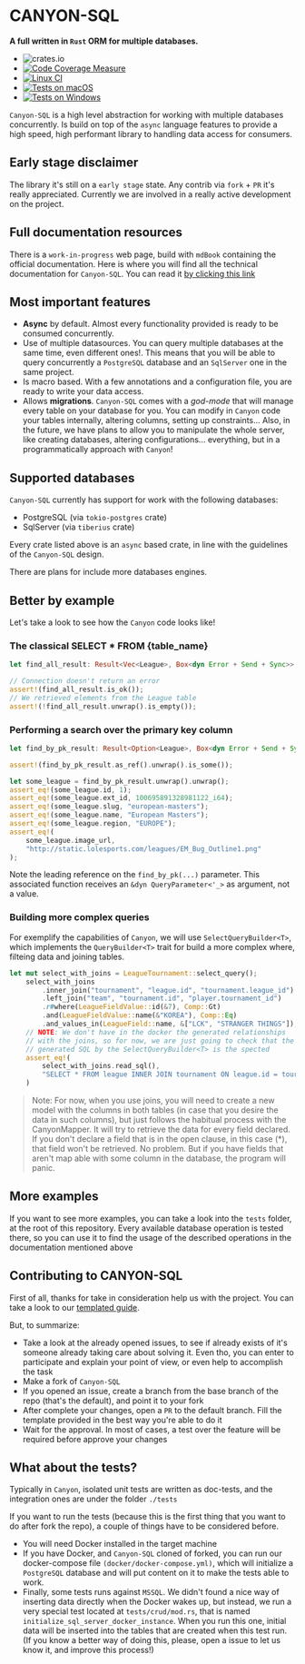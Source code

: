 # CANYON-SQL

**A full written in `Rust` ORM for multiple databases.**

- ![crates.io](https://img.shields.io/crates/v/canyon_sql.svg)
- [![Code Coverage Measure](https://zerodaycode.github.io/Canyon-SQL/badges/flat.svg)](https://zerodaycode.github.io/Canyon-SQL)
- [![Linux CI](https://github.com/zerodaycode/Canyon-SQL/actions/workflows/code-coverage.yml/badge.svg)](https://github.com/zerodaycode/Canyon-SQL/actions/workflows/code-coverage.yml)
- [![Tests on macOS](https://github.com/zerodaycode/Canyon-SQL/actions/workflows/macos-tests.yml/badge.svg)](https://github.com/zerodaycode/Canyon-SQL/actions/workflows/macos-tests.yml)
- [![Tests on Windows](https://github.com/zerodaycode/Canyon-SQL/actions/workflows/windows-tests.yml/badge.svg)](https://github.com/zerodaycode/Canyon-SQL/actions/workflows/windows-tests.yml)

`Canyon-SQL` is a high level abstraction for working with multiple databases concurrently. Is build on top of the `async` language features
to provide a high speed, high performant library to handling data access for consumers.

## Early stage disclaimer

The library it's still on a `early stage` state.
Any contrib via `fork` + `PR` it's really appreciated. Currently we are involved in a really active development on the project.

## Full documentation resources

There is a `work-in-progress` web page, build with `mdBook` containing the official documentation.
Here is where you will find all the technical documentation for `Canyon-SQL`.
You can read it [by clicking this link](https://zerodaycode.github.io/canyon-book/)

## Most important features

- **Async** by default. Almost every functionality provided is ready to be consumed concurrently.
- Use of multiple datasources. You can query multiple databases at the same time, even different ones!. This means that you will be able to query concurrently
a `PostgreSQL` database and an `SqlServer` one in the same project.
- Is macro based. With a few annotations and a configuration file, you are ready to write your data access.
- Allows **migrations**. `Canyon-SQL` comes with a *god-mode* that will manage every table on your database for you. You can modify in `Canyon` code your tables internally, altering columns, setting up constraints...
Also, in the future, we have plans to allow you to manipulate the whole server, like creating databases, altering configurations... everything, but in a programmatically approach with `Canyon`!

## Supported databases

`Canyon-SQL` currently has support for work with the following databases:

- PostgreSQL (via `tokio-postgres` crate)
- SqlServer (via `tiberius` crate)

Every crate listed above is an `async` based crate, in line with the guidelines of the `Canyon-SQL` design.

There are plans for include more databases engines.

## Better by example

Let's take a look to see how the `Canyon` code looks like!

### The classical SELECT * FROM {table_name}

```rust
let find_all_result: Result<Vec<League>, Box<dyn Error + Send + Sync>> =  League::find_all().await;

// Connection doesn't return an error
assert!(find_all_result.is_ok());
// We retrieved elements from the League table
assert!(!find_all_result.unwrap().is_empty());
```

### Performing a search over the primary key column

```rust
let find_by_pk_result: Result<Option<League>, Box<dyn Error + Send + Sync>> = League::find_by_pk(&1).await;

assert!(find_by_pk_result.as_ref().unwrap().is_some());

let some_league = find_by_pk_result.unwrap().unwrap();
assert_eq!(some_league.id, 1);
assert_eq!(some_league.ext_id, 100695891328981122_i64);
assert_eq!(some_league.slug, "european-masters");
assert_eq!(some_league.name, "European Masters");
assert_eq!(some_league.region, "EUROPE");
assert_eq!(
    some_league.image_url,
    "http://static.lolesports.com/leagues/EM_Bug_Outline1.png"
);
```

Note the leading reference on the `find_by_pk(...)` parameter. This associated function receives an `&dyn QueryParameter<'_>` as argument, not a value.

### Building more complex queries

For exemplify the capabilities of `Canyon`, we will use `SelectQueryBuilder<T>`, which implements the `QueryBuilder<T>` trait
for build a more complex where, filteing data and joining tables.

```rust
let mut select_with_joins = LeagueTournament::select_query();
    select_with_joins
        .inner_join("tournament", "league.id", "tournament.league_id")
        .left_join("team", "tournament.id", "player.tournament_id")
        .r#where(LeagueFieldValue::id(&7), Comp::Gt)
        .and(LeagueFieldValue::name(&"KOREA"), Comp::Eq)
        .and_values_in(LeagueField::name, &["LCK", "STRANGER THINGS"]);
    // NOTE: We don't have in the docker the generated relationships
    // with the joins, so for now, we are just going to check that the
    // generated SQL by the SelectQueryBuilder<T> is the spected
    assert_eq!(
        select_with_joins.read_sql(),
        "SELECT * FROM league INNER JOIN tournament ON league.id = tournament.league_id LEFT JOIN team ON tournament.id = player.tournament_id WHERE id > $1 AND name = $2  AND name IN ($2, $3) "
    )
```

> Note: For now, when you use joins, you will need to create a new model with the columns in both tables (in case that you desire the data in such columns), but just follows the habitual process with the CanyonMapper.
It will try to retrieve the data for every field declared. If you don't declare a field that is in the open clause, in this case (*), that field won't be retrieved. No problem. But if you have fields that aren't map
able with some column in the database, the program will panic.

## More examples

If you want to see more examples, you can take a look into the `tests` folder, at the root of this repository. Every available database operation is tested there, so you can use it to find the usage of the described operations in the documentation mentioned above

## Contributing to CANYON-SQL

First of all, thanks for take in consideration help us with the project.
You can take a look to our [templated guide]((./CONTRIBUTING.md)).

But, to summarize:

- Take a look at the already opened issues, to see if already exists of it's someone already taking care about solving it. Even tho, you can enter to participate and explain your point of view, or even help to accomplish the task
- Make a fork of `Canyon-SQL`
- If you opened an issue, create a branch from the base branch of the repo (that's the default), and point it to your fork
- After complete your changes, open a `PR` to the default branch. Fill the template provided in the best way you're able to do it
- Wait for the approval. In most of cases, a test over the feature will be required before approve your changes

## What about the tests?

Typically in `Canyon`, isolated unit tests are written as doc-tests, and the integration ones are under the folder `./tests`

If you want to run the tests (because this is the first thing that you want to do after fork the repo), a couple of things have to be considered before.

- You will need Docker installed in the target machine
- If you have Docker, and `Canyon-SQL` cloned of forked, you can run our docker-compose file `(docker/docker-compose.yml)`, which will initialize a `PostgreSQL` database and will put content on it to make the tests able to work.
- Finally, some tests runs against `MSSQL`. We didn't found a nice way of inserting data directly when the Docker wakes up, but instead, we run a very special test located at `tests/crud/mod.rs`, that is named `initialize_sql_server_docker_instance`. When you run this one, initial data will be inserted into the tables that are created when this test run.
(If you know a better way of doing this, please, open a issue to let us know it, and improve this process!)
